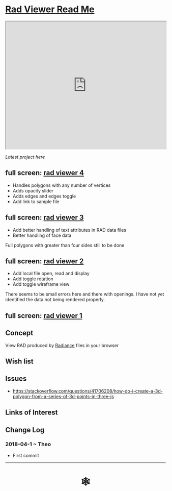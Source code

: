<span style=display:none; >[You are now in a GitHub source code view - click this link to view Read Me file as a web page]( http://www.ladybug.tools/spider/#solar-well/rad-viewer/README.md "View file as a web page." ) </span>

# [Rad Viewer Read Me]( #solar-well/rad-viewer/README.md )


<iframe class=iframeReadMe src=https://rawgit.com/ladybug-tools/spider/master/solar-well/rad-viewer/rad-viewer-4.html width=100% height=400px >Iframes are not displayed on github.com</iframe>

_Latest project here_


## full screen: [rad viewer 4]( https://rawgit.com/ladybug-tools/spider/master/solar-well/rad-viewer/rad-viewer-4.html )

* Handles polygons with any number of vertices
* Adds opacity slider
* Adds edges and edges toggle
* Add link to sample file

## full screen: [rad viewer 3]( https://rawgit.com/ladybug-tools/spider/master/solar-well/rad-viewer/rad-viewer-3.html )

* Add better handling of text attributes in RAD data files
* Better handling of face data

Full polygons with greater than four sides still to be done


## full screen: [rad viewer 2]( https://rawgit.com/ladybug-tools/spider/master/solar-well/rad-viewer/rad-viewer-2.html )

* Add local file open, read and display
* Add toggle rotation
* Add toggle wireframe view

There seems to be small errors here and there with openings. I have not yet identified the data not being rendered properly.

## full screen: [rad viewer 1]( https://rawgit.com/ladybug-tools/spider/master/solar-well/rad-viewer/rad-viewer-1.html )



## Concept

View RAD produced by [Radiance]( https://radiance-online.org/ ) files in your browser


## Wish list



## Issues

* <https://stackoverflow.com/questions/41706208/how-do-i-create-a-3d-polygon-from-a-series-of-3d-points-in-three-js>

## Links of Interest



## Change Log

### 2018-04-1 ~ Theo

* First commit

***

# <center title="hello!" ><a href=javascript:window.scrollTo(0,0); style=text-decoration:none; > &#x1f578; </a></center>



